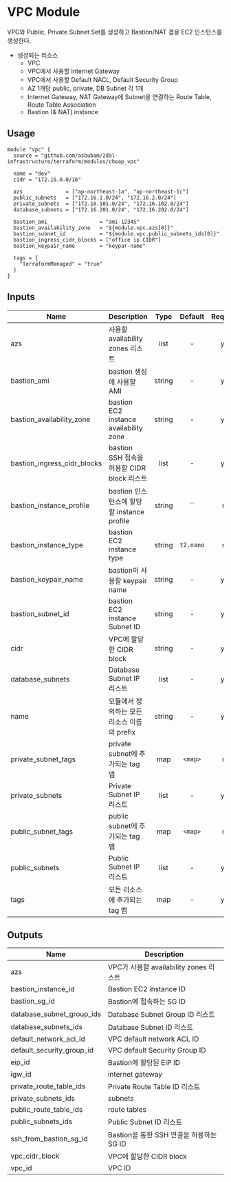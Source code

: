 # VPC Module
VPC와 Public, Private Subnet Set를 생성하고 Bastion/NAT 겸용 EC2 인스턴스를 생성한다.

* 생성되는 리소스
    * VPC
    * VPC에서 사용할 Internet Gateway
    * VPC에서 사용할 Default NACL, Default Security Group
    * AZ 1개당 public, private, DB Subnet 각 1개
    * Internet Gateway, NAT Gateway에 Subnet을 연결하는 Route Table, Route Table Association 
    * Bastion (& NAT) instance

## Usage
```
module "vpc" {
  source = "github.com/asbubam/2dal-infrastructure/terraform/modules/cheap_vpc"

  name = "dev"
  cidr = "172.16.0.0/16"

  azs              = ["ap-northeast-1a", "ap-northeast-1c"]
  public_subnets   = ["172.16.1.0/24", "172.16.2.0/24"]
  private_subnets  = ["172.16.101.0/24", "172.16.102.0/24"]
  database_subnets = ["172.16.201.0/24", "172.16.202.0/24"]

  bastion_ami                 = "ami-12345"
  bastion_availability_zone   = "${module.vpc.azs[0]}"
  bastion_subnet_id           = "${module.vpc.public_subnets_ids[0]}"
  bastion_ingress_cidr_blocks = ["office ip CIDR"]
  bastion_keypair_name        = "keypar-name"

  tags = {
    "TerraformManaged" = "true"
  }
}
```

## Inputs

| Name | Description | Type | Default | Required |
|------|-------------|:----:|:-----:|:-----:|
| azs | 사용할 availability zones 리스트 | list | - | yes |
| bastion\_ami | bastion 생성에 사용할 AMI | string | - | yes |
| bastion\_availability\_zone | bastion EC2 instance availability zone | string | - | yes |
| bastion\_ingress\_cidr\_blocks | bastion SSH 접속을 허용할 CIDR block 리스트 | list | - | yes |
| bastion\_instance\_profile | bastion 인스턴스에 할당할 instance profile | string | `` | no |
| bastion\_instance\_type | bastion EC2 instance type | string | `t2.nano` | no |
| bastion\_keypair\_name | bastion이 사용할 keypair name | string | - | yes |
| bastion\_subnet\_id | bastion EC2 instance Subnet ID | string | - | yes |
| cidr | VPC에 할당한 CIDR block | string | - | yes |
| database\_subnets | Database Subnet IP 리스트 | list | - | yes |
| name | 모듈에서 정의하는 모든 리소스 이름의 prefix | string | - | yes |
| private\_subnet\_tags | private subnet에 추가되는 tag 맵 | map | `<map>` | no |
| private\_subnets | Private Subnet IP 리스트 | list | - | yes |
| public\_subnet\_tags | public subnet에 추가되는 tag 맵 | map | `<map>` | no |
| public\_subnets | Public Subnet IP 리스트 | list | - | yes |
| tags | 모든 리소스에 추가되는 tag 맵 | map | - | yes |

## Outputs

| Name | Description |
|------|-------------|
| azs | VPC가 사용할 availability zones 리스트 |
| bastion_instance_id | Bastion EC2 instance ID |
| bastion_sg_id | Bastion에 접속하는 SG ID |
| database_subnet_group_ids | Database Subnet Group ID 리스트 |
| database_subnets_ids | Database Subnet ID 리스트 |
| default_network_acl_id | VPC default network ACL ID |
| default_security_group_id | VPC default Security Group ID |
| eip_id | Bastion에 할당된 EIP ID |
| igw_id | internet gateway |
| private_route_table_ids | Private Route Table ID 리스트 |
| private_subnets_ids | subnets |
| public_route_table_ids | route tables |
| public_subnets_ids | Public Subnet ID 리스트 |
| ssh_from_bastion_sg_id | Bastion을 통한 SSH 연결을 허용하는 SG ID |
| vpc_cidr_block | VPC에 할당한 CIDR block |
| vpc_id | VPC ID |
